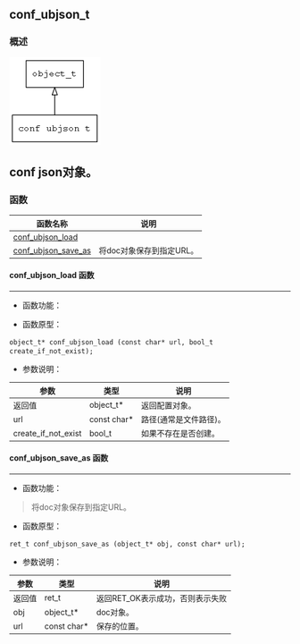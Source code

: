 ## conf\_ubjson\_t
### 概述
![image](images/conf_ubjson_t_0.png)

conf json对象。
----------------------------------
### 函数
<p id="conf_ubjson_t_methods">

| 函数名称 | 说明 | 
| -------- | ------------ | 
| <a href="#conf_ubjson_t_conf_ubjson_load">conf\_ubjson\_load</a> |  |
| <a href="#conf_ubjson_t_conf_ubjson_save_as">conf\_ubjson\_save\_as</a> | 将doc对象保存到指定URL。 |
#### conf\_ubjson\_load 函数
-----------------------

* 函数功能：

> <p id="conf_ubjson_t_conf_ubjson_load">

* 函数原型：

```
object_t* conf_ubjson_load (const char* url, bool_t create_if_not_exist);
```

* 参数说明：

| 参数 | 类型 | 说明 |
| -------- | ----- | --------- |
| 返回值 | object\_t* | 返回配置对象。 |
| url | const char* | 路径(通常是文件路径)。 |
| create\_if\_not\_exist | bool\_t | 如果不存在是否创建。 |
#### conf\_ubjson\_save\_as 函数
-----------------------

* 函数功能：

> <p id="conf_ubjson_t_conf_ubjson_save_as">将doc对象保存到指定URL。

* 函数原型：

```
ret_t conf_ubjson_save_as (object_t* obj, const char* url);
```

* 参数说明：

| 参数 | 类型 | 说明 |
| -------- | ----- | --------- |
| 返回值 | ret\_t | 返回RET\_OK表示成功，否则表示失败 |
| obj | object\_t* | doc对象。 |
| url | const char* | 保存的位置。 |

